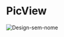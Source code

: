 # PicView


![Design-sem-nome](https://github.com/gabrielbmmaia/PicView/assets/109977155/24cde29d-43ca-4c4f-be4b-b4b44971dbc8)
